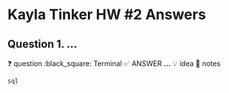 # Kayla Tinker HW #2 Answers

## Question 1. ...

:question: question
:black_square: Terminal
:white_check_mark: ANSWER **...**
:bulb: idea
:pencil: notes


```sql```
